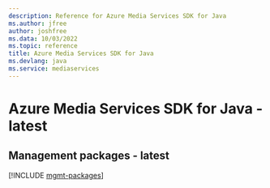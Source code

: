 ```yaml
---
description: Reference for Azure Media Services SDK for Java
ms.author: jfree
author: joshfree
ms.data: 10/03/2022
ms.topic: reference
title: Azure Media Services SDK for Java
ms.devlang: java
ms.service: mediaservices
---
```

# Azure Media Services SDK for Java - latest

## Management packages - latest
[!INCLUDE [mgmt-packages](media-services-mgmt-index.md)]